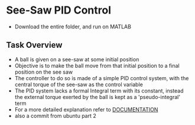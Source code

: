 # See-Saw PID Control
- Download the entire folder, and run on MATLAB
## Task Overview
- A ball is given on a see-saw at some initial position
- Objective is to make the ball move from that initial position to a final position on the see saw
- The controller to do so is made of a simple PID control system, with the central torque of the see-saw as the control variable
- The PID system lacks a formal Integral term with its constant, instead the external torque exerted by the ball is kept as a 'pseudo-integral' term
- For a more detailed explanation refer to [DOCUMENTATION](https://docs.google.com/document/d/1DCXmGCbi5Zf7fhOyEo0CEilvz2VGqWxbR4mezLLdfbU/edit?usp=drive_link)
- also a commit from ubuntu part 2